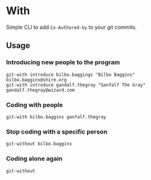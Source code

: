 # With

Simple CLI to add `Co-Authored-by` to your git commits.

## Usage

### Introducing new people to the program

```shell
git-with introduce bilbo.baggings "Bilbo Baggins" bilbo.baggins@shire.org
git-with introduce gandalf.thegray "Ganfalf The Gray" gandalf.thegray@wizard.com
```

### Coding with people

```shell
git-with bilbo.baggins ganfalf.thegray
```

### Stop coding with a specific person

```shell
git-without bilbo.baggins
```

### Coding alone again

```shell
git-without
```